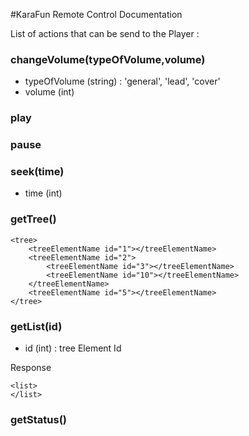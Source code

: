 #KaraFun Remote Control Documentation

List of actions that can be send to the Player : 

### changeVolume(typeOfVolume,volume)
- typeOfVolume (string) : 'general', 'lead', 'cover'
- volume (int)

### play
### pause
### seek(time)
- time (int)

### getTree()

    <tree>
        <treeElementName id="1"></treeElementName>
        <treeElementName id="2">
            <treeElementName id="3"></treeElementName>
            <treeElementName id="10"></treeElementName>
        </treeElementName>
        <treeElementName id="5"></treeElementName>
    </tree>

### getList(id)
- id (int) : tree Element Id

Response

    <list>
    </list>

### getStatus()
